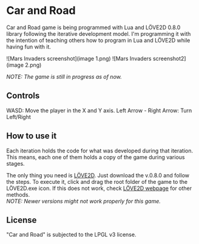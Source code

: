 Car and Road
=============
Car and Road game is being programmed with Lua and LÖVE2D 0.8.0 library following the iterative development model.
I'm programming it with the intention of teaching others how to program in Lua and LÖVE2D while having fun with it.

![Mars Invaders screenshot](image 1.png)
![Mars Invaders screenshot2](image 2.png)

<i>NOTE: The game is still in progress as of now.</i>

Controls
-----------------------------------------------------
WASD: Move the player in the X and Y axis.
Left Arrow - Right Arrow: Turn Left/Right


How to use it
-----------------------------------------------------
Each iteration holds the code for what was developed during that iteration. This means, each one of them holds a copy of the game during various stages.

The only thing you need is [LÖVE2D](http://love2d.org/). Just download the v.0.8.0 and follow the steps.
To execute it, click and drag the root folder of the game to the LÖVE2D.exe icon. If this does not work, check [LÖVE2D webpage](http://love2d.org/) for other methods.<br/>
<i>NOTE: Newer versions might not work properly for this game.</i>


License
-----------------------------------------------------
"Car and Road" is subjected to the LPGL v3 license.
